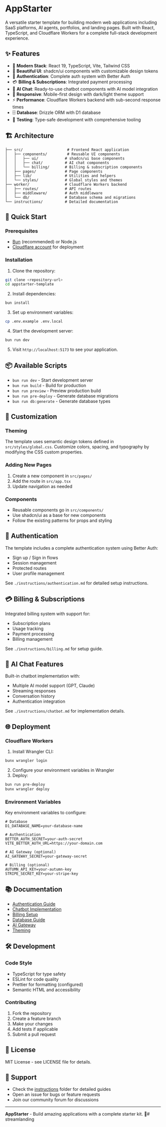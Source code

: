 # AppStarter

A versatile starter template for building modern web applications including SaaS platforms, AI agents, portfolios, and landing pages. Built with React, TypeScript, and Cloudflare Workers for a complete full-stack development experience.

## ✨ Features

- 🚀 **Modern Stack**: React 19, TypeScript, Vite, Tailwind CSS
- 🎨 **Beautiful UI**: shadcn/ui components with customizable design tokens
- 🔐 **Authentication**: Complete auth system with Better Auth
- 💳 **Billing & Subscriptions**: Integrated payment processing
- 🤖 **AI Chat**: Ready-to-use chatbot components with AI model integration
- 📱 **Responsive**: Mobile-first design with dark/light theme support
- ⚡ **Performance**: Cloudflare Workers backend with sub-second response times
- 🗄️ **Database**: Drizzle ORM with D1 database
- 🧪 **Testing**: Type-safe development with comprehensive tooling

## 🏗️ Architecture

```
├── src/                    # Frontend React application
│   ├── components/         # Reusable UI components
│   │   ├── ui/            # shadcn/ui base components
│   │   ├── chat/          # AI chat components
│   │   └── billing/       # Billing & subscription components
│   ├── pages/             # Page components
│   ├── lib/               # Utilities and helpers
│   └── styles/            # Global styles and themes
├── worker/                # Cloudflare Workers backend
│   ├── routes/            # API routes
│   ├── middleware/        # Auth middleware
│   └── db/                # Database schema and migrations
└── instructions/          # Detailed documentation
```

## 🚀 Quick Start

### Prerequisites

- [Bun](https://bun.sh/) (recommended) or Node.js
- [Cloudflare account](https://cloudflare.com/) for deployment

### Installation

1. Clone the repository:
```bash
git clone <repository-url>
cd appstarter-template
```

2. Install dependencies:
```bash
bun install
```

3. Set up environment variables:
```bash
cp .env.example .env.local
```

4. Start the development server:
```bash
bun run dev
```

5. Visit `http://localhost:5173` to see your application.

## 📦 Available Scripts

- `bun run dev` - Start development server
- `bun run build` - Build for production
- `bun run preview` - Preview production build
- `bun run pre-deploy` - Generate database migrations
- `bun run db:generate` - Generate database types

## 🎨 Customization

### Theming

The template uses semantic design tokens defined in `src/styles/global.css`. Customize colors, spacing, and typography by modifying the CSS custom properties.

### Adding New Pages

1. Create a new component in `src/pages/`
2. Add the route in `src/app.tsx`
3. Update navigation as needed

### Components

- Reusable components go in `src/components/`
- Use shadcn/ui as a base for new components
- Follow the existing patterns for props and styling

## 🔐 Authentication

The template includes a complete authentication system using Better Auth:

- Sign up / Sign in flows
- Session management
- Protected routes
- User profile management

See `./instructions/authentication.md` for detailed setup instructions.

## 💳 Billing & Subscriptions

Integrated billing system with support for:

- Subscription plans
- Usage tracking
- Payment processing
- Billing management

See `./instructions/billing.md` for setup guide.

## 🤖 AI Chat Features

Built-in chatbot implementation with:

- Multiple AI model support (GPT, Claude)
- Streaming responses
- Conversation history
- Authentication integration

See `./instructions/chatbot.md` for implementation details.

## 🌐 Deployment

### Cloudflare Workers

1. Install Wrangler CLI:
```bash
bunx wrangler login
```

2. Configure your environment variables in Wrangler
3. Deploy:
```bash
bun run pre-deploy
bunx wrangler deploy
```

### Environment Variables

Key environment variables to configure:

```env
# Database
D1_DATABASE_NAME=your-database-name

# Authentication
BETTER_AUTH_SECRET=your-auth-secret
VITE_BETTER_AUTH_URL=https://your-domain.com

# AI Gateway (optional)
AI_GATEWAY_SECRET=your-gateway-secret

# Billing (optional)
AUTUMN_API_KEY=your-autumn-key
STRIPE_SECRET_KEY=your-stripe-key
```

## 📚 Documentation

- [Authentication Guide](./instructions/authentication.md)
- [Chatbot Implementation](./instructions/chatbot.md)
- [Billing Setup](./instructions/billing.md)
- [Database Guide](./instructions/database.md)
- [AI Gateway](./instructions/ai-gateway.md)
- [Theming](./instructions/theming.md)

## 🛠️ Development

### Code Style

- TypeScript for type safety
- ESLint for code quality
- Prettier for formatting (configured)
- Semantic HTML and accessibility

### Contributing

1. Fork the repository
2. Create a feature branch
3. Make your changes
4. Add tests if applicable
5. Submit a pull request

## 📄 License

MIT License - see LICENSE file for details.

## 🤝 Support

- Check the [instructions](./instructions/) folder for detailed guides
- Open an issue for bugs or feature requests
- Join our community forum for discussions

---

**AppStarter** - Build amazing applications with a complete starter kit. 🚀#   s t r e a m l a n d i n g 
 
 